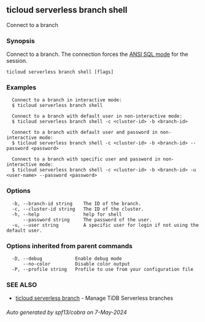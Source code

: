 ## ticloud serverless branch shell

Connect to a branch

### Synopsis

Connect to a branch. 
The connection forces the [ANSI SQL mode](https://dev.mysql.com/doc/refman/8.0/en/sql-mode.html#sqlmode_ansi) for the session.

```
ticloud serverless branch shell [flags]
```

### Examples

```
  Connect to a branch in interactive mode:
  $ ticloud serverless branch shell

  Connect to a branch with default user in non-interactive mode:
  $ ticloud serverless branch shell -c <cluster-id> -b <branch-id>

  Connect to a branch with default user and password in non-interactive mode:
  $ ticloud serverless branch shell -c <cluster-id> -b <branch-id> --password <password>

  Connect to a branch with specific user and password in non-interactive mode:
  $ ticloud serverless branch shell -c <cluster-id> -b <branch-id> -u <user-name> --password <password>
```

### Options

```
  -b, --branch-id string    The ID of the branch.
  -c, --cluster-id string   The ID of the cluster.
  -h, --help                help for shell
      --password string     The password of the user.
  -u, --user string         A specific user for login if not using the default user.
```

### Options inherited from parent commands

```
  -D, --debug            Enable debug mode
      --no-color         Disable color output
  -P, --profile string   Profile to use from your configuration file
```

### SEE ALSO

* [ticloud serverless branch](ticloud_serverless_branch.md)	 - Manage TiDB Serverless branches

###### Auto generated by spf13/cobra on 7-May-2024
